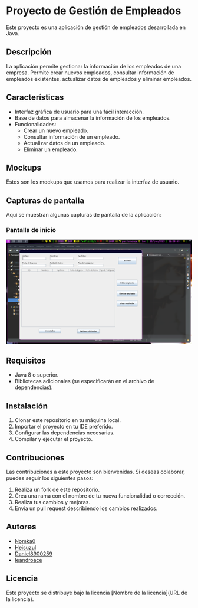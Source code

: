 # Proyecto de Gestión de Empleados

Este proyecto es una aplicación de gestión de empleados desarrollada en Java.

## Descripción

La aplicación permite gestionar la información de los empleados de una empresa. Permite crear nuevos empleados, consultar información de empleados existentes, actualizar datos de empleados y eliminar empleados.

## Características

- Interfaz gráfica de usuario para una fácil interacción.
- Base de datos para almacenar la información de los empleados.
- Funcionalidades:
  - Crear un nuevo empleado.
  - Consultar información de un empleado.
  - Actualizar datos de un empleado.
  - Eliminar un empleado.

## Mockups

Estos son los mockups que usamos para realizar la interfaz de usuario.

## Capturas de pantalla

Aquí se muestran algunas capturas de pantalla de la aplicación:

### Pantalla de inicio
![Pantalla de inicio](/images/screenshots/screenshot_interfaz.png)

## Requisitos

- Java 8 o superior.
- Bibliotecas adicionales (se especificarán en el archivo de dependencias).

## Instalación

1. Clonar este repositorio en tu máquina local.
2. Importar el proyecto en tu IDE preferido.
3. Configurar las dependencias necesarias.
4. Compilar y ejecutar el proyecto.

## Contribuciones

Las contribuciones a este proyecto son bienvenidas. Si deseas colaborar, puedes seguir los siguientes pasos:

1. Realiza un fork de este repositorio.
2. Crea una rama con el nombre de tu nueva funcionalidad o corrección.
3. Realiza tus cambios y mejoras.
4. Envía un pull request describiendo los cambios realizados.

## Autores

- [Nomka0](https://github.com/Nomka0)
- [Heisuzul](https://github.com/heisuzul)
- [Daniel8900259](https://github.com/Daniel8900259)
- [leandroace](https://github.com/leandroace)

## Licencia

Este proyecto se distribuye bajo la licencia [Nombre de la licencia](URL de la licencia).
